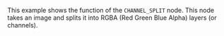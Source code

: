 This example shows the function of the `CHANNEL_SPLIT` node. This node takes an image and splits it into RGBA (Red Green Blue Alpha) layers (or channels).